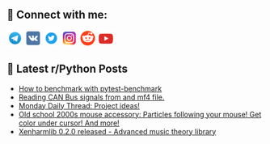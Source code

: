 ## 🔎 Connect with me:
[<img src="https://github.com/bullbesh/bullbesh/blob/main/images/Telegram.png" width="32" height="32" />](https://t.me/bullbesh)
[<img src="https://github.com/bullbesh/bullbesh/blob/main/images/VK.png" width="32" height="32" />](https://vk.com/bullbesh)
[<img src="https://github.com/bullbesh/bullbesh/blob/main/images/Twitter.png" width="32" height="32" />](https://twitter.com/bullbesh1)
[<img src="https://github.com/bullbesh/bullbesh/blob/main/images/Instagram.png" width="32" height="32" />](https://www.instagram.com/bullbesh)
[<img src="https://github.com/bullbesh/bullbesh/blob/main/images/Reddit.png" width="32" height="32" />](https://www.reddit.com/user/bullbesh)
[<img src="https://github.com/bullbesh/bullbesh/blob/main/images/YouTube.png" width="32" height="32" />](https://www.youtube.com/channel/UCtfjRs6uzgq5mfm8S06WTcg)

## 📕 Latest r/Python Posts
<!-- BLOG-POST-LIST:START -->
- [How to benchmark with pytest-benchmark](https://www.reddit.com/r/Python/comments/1g3cgtm/how_to_benchmark_with_pytestbenchmark/)
- [Reading CAN Bus signals from and mf4 file.](https://www.reddit.com/r/Python/comments/1g3bsdn/reading_can_bus_signals_from_and_mf4_file/)
- [Monday Daily Thread: Project ideas!](https://www.reddit.com/r/Python/comments/1g33d10/monday_daily_thread_project_ideas/)
- [Old school 2000s mouse accessory: Particles following your mouse! Get color under cursor! And more!](https://www.reddit.com/r/Python/comments/1g32kaw/old_school_2000s_mouse_accessory_particles/)
- [Xenharmlib 0.2.0 released - Advanced music theory library](https://www.reddit.com/r/Python/comments/1g2xyjj/xenharmlib_020_released_advanced_music_theory/)
<!-- BLOG-POST-LIST:END -->
